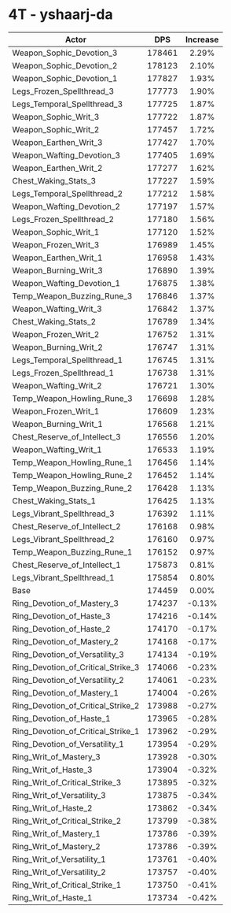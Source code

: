 # 4T - yshaarj-da
| Actor | DPS | Increase |
|---|:---:|:---:|
|Weapon_Sophic_Devotion_3|178461|2.29%|
|Weapon_Sophic_Devotion_2|178123|2.10%|
|Weapon_Sophic_Devotion_1|177827|1.93%|
|Legs_Frozen_Spellthread_3|177773|1.90%|
|Legs_Temporal_Spellthread_3|177725|1.87%|
|Weapon_Sophic_Writ_3|177722|1.87%|
|Weapon_Sophic_Writ_2|177457|1.72%|
|Weapon_Earthen_Writ_3|177427|1.70%|
|Weapon_Wafting_Devotion_3|177405|1.69%|
|Weapon_Earthen_Writ_2|177277|1.62%|
|Chest_Waking_Stats_3|177227|1.59%|
|Legs_Temporal_Spellthread_2|177212|1.58%|
|Weapon_Wafting_Devotion_2|177197|1.57%|
|Legs_Frozen_Spellthread_2|177180|1.56%|
|Weapon_Sophic_Writ_1|177120|1.52%|
|Weapon_Frozen_Writ_3|176989|1.45%|
|Weapon_Earthen_Writ_1|176958|1.43%|
|Weapon_Burning_Writ_3|176890|1.39%|
|Weapon_Wafting_Devotion_1|176875|1.38%|
|Temp_Weapon_Buzzing_Rune_3|176846|1.37%|
|Weapon_Wafting_Writ_3|176842|1.37%|
|Chest_Waking_Stats_2|176789|1.34%|
|Weapon_Frozen_Writ_2|176752|1.31%|
|Weapon_Burning_Writ_2|176747|1.31%|
|Legs_Temporal_Spellthread_1|176745|1.31%|
|Legs_Frozen_Spellthread_1|176738|1.31%|
|Weapon_Wafting_Writ_2|176721|1.30%|
|Temp_Weapon_Howling_Rune_3|176698|1.28%|
|Weapon_Frozen_Writ_1|176609|1.23%|
|Weapon_Burning_Writ_1|176568|1.21%|
|Chest_Reserve_of_Intellect_3|176556|1.20%|
|Weapon_Wafting_Writ_1|176533|1.19%|
|Temp_Weapon_Howling_Rune_1|176456|1.14%|
|Temp_Weapon_Howling_Rune_2|176452|1.14%|
|Temp_Weapon_Buzzing_Rune_2|176428|1.13%|
|Chest_Waking_Stats_1|176425|1.13%|
|Legs_Vibrant_Spellthread_3|176392|1.11%|
|Chest_Reserve_of_Intellect_2|176168|0.98%|
|Legs_Vibrant_Spellthread_2|176160|0.97%|
|Temp_Weapon_Buzzing_Rune_1|176152|0.97%|
|Chest_Reserve_of_Intellect_1|175873|0.81%|
|Legs_Vibrant_Spellthread_1|175854|0.80%|
|Base|174459|0.00%|
|Ring_Devotion_of_Mastery_3|174237|-0.13%|
|Ring_Devotion_of_Haste_3|174216|-0.14%|
|Ring_Devotion_of_Haste_2|174170|-0.17%|
|Ring_Devotion_of_Mastery_2|174168|-0.17%|
|Ring_Devotion_of_Versatility_3|174134|-0.19%|
|Ring_Devotion_of_Critical_Strike_3|174066|-0.23%|
|Ring_Devotion_of_Versatility_2|174061|-0.23%|
|Ring_Devotion_of_Mastery_1|174004|-0.26%|
|Ring_Devotion_of_Critical_Strike_2|173988|-0.27%|
|Ring_Devotion_of_Haste_1|173965|-0.28%|
|Ring_Devotion_of_Critical_Strike_1|173962|-0.29%|
|Ring_Devotion_of_Versatility_1|173954|-0.29%|
|Ring_Writ_of_Mastery_3|173928|-0.30%|
|Ring_Writ_of_Haste_3|173904|-0.32%|
|Ring_Writ_of_Critical_Strike_3|173895|-0.32%|
|Ring_Writ_of_Versatility_3|173875|-0.34%|
|Ring_Writ_of_Haste_2|173862|-0.34%|
|Ring_Writ_of_Critical_Strike_2|173799|-0.38%|
|Ring_Writ_of_Mastery_1|173786|-0.39%|
|Ring_Writ_of_Mastery_2|173786|-0.39%|
|Ring_Writ_of_Versatility_1|173761|-0.40%|
|Ring_Writ_of_Versatility_2|173757|-0.40%|
|Ring_Writ_of_Critical_Strike_1|173750|-0.41%|
|Ring_Writ_of_Haste_1|173734|-0.42%|
